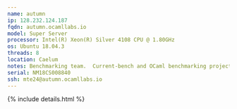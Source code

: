 ```yaml
---
name: autumn
ip: 128.232.124.187
fqdn: autumn.ocamllabs.io
model: Super Server
processor: Intel(R) Xeon(R) Silver 4108 CPU @ 1.80GHz
os: Ubuntu 18.04.3
threads: 8
location: Caelum
notes: Benchmarking team.  Current-bench and OCaml benchmarking projects.
serial: NM18CS008840
ssh: mte24@autumn.ocamllabs.io
---
```

{% include details.html %}
